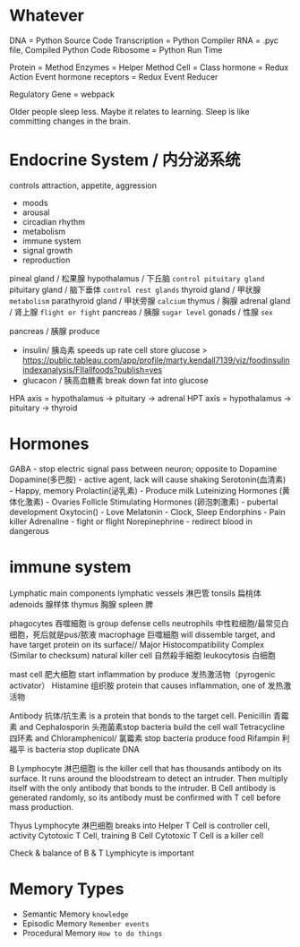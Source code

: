 # Whatever
DNA = Python Source Code
Transcription = Python Compiler
RNA = .pyc file, Compiled Python Code
Ribosome = Python Run Time

Protein = Method
Enzymes = Helper Method
Cell = Class
hormone = Redux Action Event
hormone receptors = Redux Event Reducer

Regulatory Gene  = webpack


Older people sleep less. Maybe it relates to learning. Sleep is like committing changes in the brain. 


# Endocrine System / 内分泌系统
controls attraction, appetite, aggression
- moods
- arousal
- circadian rhythm
- metabolism
- immune system
- signal growth
- reproduction

pineal gland / 松果腺
hypothalamus / 下丘脑 `control pituitary gland`
pituitary gland / 脑下垂体 `control rest glands`
thyroid gland / 甲状腺 `metabolism`
parathyroid gland / 甲状旁腺 `calcium`
thymus / 胸腺
adrenal gland / 肾上腺 `flight or fight`
pancreas / 胰腺 `sugar level`
gonads / 性腺 `sex`

pancreas / 胰腺 produce 
   * insulin/ 胰岛素 speeds up rate cell store glucose
    > https://public.tableau.com/app/profile/marty.kendall7139/viz/foodinsulinindexanalysis/FIIallfoods?publish=yes
   * glucacon / 胰高血糖素 break down fat into glucose

HPA axis = hypothalamus -> pituitary  -> adrenal 
HPT axis = hypothalamus -> pituitary  -> thyroid 

# Hormones

GABA - stop electric signal pass between neuron; opposite to Dopamine
Dopamine(多巴胺) - active agent, lack will cause shaking
Serotonin(血清素) - Happy, memory
Prolactin(泌乳素) - Produce milk
Luteinizing Hormones (黄体化激素) - Ovaries
Follicle Stimulating Hormones (卵泡刺激素) - pubertal development
Oxytocin() - Love
Melatonin - Clock, Sleep
Endorphins - Pain killer
Adrenaline - fight or flight
Norepinephrine - redirect blood in dangerous

# immune system

Lymphatic main components
lymphatic vessels 淋巴管
tonsils 扁桃体
adenoids 腺样体
thymus 胸腺
spleen 脾


phagocytes 吞噬細胞 is group defense cells
    neutrophils 中性粒细胞/最常见白细胞，死后就是pus/脓液
    macrophage 巨噬細胞 will dissemble target, and have target protein on its surface// Major Histocompatibility Complex (Similar to checksum)
    natural killer cell 自然殺手細胞
    leukocytosis 白细胞

mast cell 肥大细胞 start inflammation by produce 发热激活物（pyrogenic activator）
Histamine 组织胺 protein that causes inflammation, one of 发热激活物


Antibody 抗体/抗生素 is a protein that bonds to the target cell.
    Penicillin 青霉素 and Cephalosporin 头孢菌素stop bacteria build the cell wall
    Tetracycline 四环素 and Chloramphenicol/ 氯霉素 stop bacteria produce food
    Rifampin 利福平 is bacteria stop duplicate DNA

B Lymphocyte 淋巴细胞 is the killer cell that has thousands antibody on its surface. It runs around the bloodstream to detect an intruder. Then multiply itself with the only antibody that bonds to the intruder.
B Cell antibody is generated randomly, so its antibody must be confirmed with T cell before mass production.

Thyus Lymphocyte 淋巴细胞 breaks into
     Helper T Cell is controller cell, activity Cytotoxic T Cell, training B Cell
     Cytotoxic T Cell is a killer cell

Check & balance of B & T Lymphicyte is important

# Memory Types
- Semantic Memory `knowledge`
- Episodic Memory `Remember events`
- Procedural Memory `How to do things`